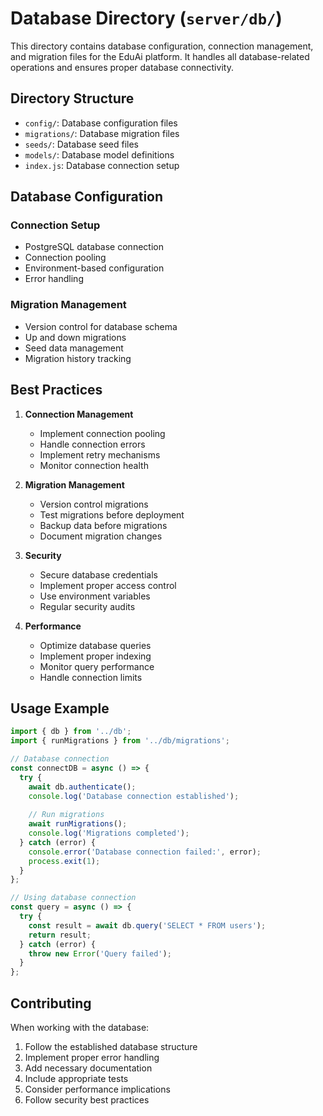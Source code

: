 # Database Directory (`server/db/`)

This directory contains database configuration, connection management, and migration files for the EduAi platform. It handles all database-related operations and ensures proper database connectivity.

## Directory Structure

- `config/`: Database configuration files
- `migrations/`: Database migration files
- `seeds/`: Database seed files
- `models/`: Database model definitions
- `index.js`: Database connection setup

## Database Configuration

### Connection Setup
- PostgreSQL database connection
- Connection pooling
- Environment-based configuration
- Error handling

### Migration Management
- Version control for database schema
- Up and down migrations
- Seed data management
- Migration history tracking

## Best Practices

1. **Connection Management**
   - Implement connection pooling
   - Handle connection errors
   - Implement retry mechanisms
   - Monitor connection health

2. **Migration Management**
   - Version control migrations
   - Test migrations before deployment
   - Backup data before migrations
   - Document migration changes

3. **Security**
   - Secure database credentials
   - Implement proper access control
   - Use environment variables
   - Regular security audits

4. **Performance**
   - Optimize database queries
   - Implement proper indexing
   - Monitor query performance
   - Handle connection limits

## Usage Example

```javascript
import { db } from '../db';
import { runMigrations } from '../db/migrations';

// Database connection
const connectDB = async () => {
  try {
    await db.authenticate();
    console.log('Database connection established');
    
    // Run migrations
    await runMigrations();
    console.log('Migrations completed');
  } catch (error) {
    console.error('Database connection failed:', error);
    process.exit(1);
  }
};

// Using database connection
const query = async () => {
  try {
    const result = await db.query('SELECT * FROM users');
    return result;
  } catch (error) {
    throw new Error('Query failed');
  }
};
```

## Contributing

When working with the database:
1. Follow the established database structure
2. Implement proper error handling
3. Add necessary documentation
4. Include appropriate tests
5. Consider performance implications
6. Follow security best practices 